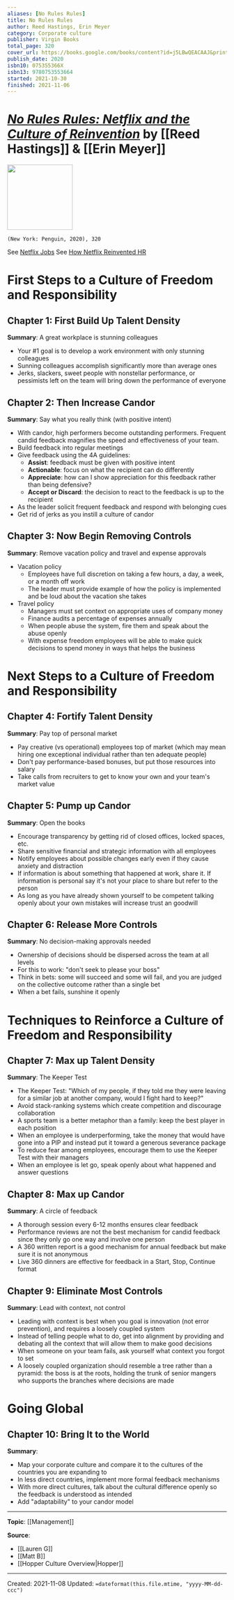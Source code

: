 ```yaml
---
aliases: [No Rules Rules]
title: No Rules Rules
author: Reed Hastings, Erin Meyer
category: Corporate culture
publisher: Virgin Books
total_page: 320
cover_url: https://books.google.com/books/content?id=j5LBwQEACAAJ&printsec=frontcover&img=1&zoom=1&source=gbs_api
publish_date: 2020
isbn10: 075355366X
isbn13: 9780753553664
started: 2021-10-30
finished: 2021-11-06
---
```

# [*No Rules Rules: Netflix and the Culture of Reinvention*](https://www.penguinrandomhouse.com/books/606529/no-rules-rules-by-reed-hastings-and-erin-meyer/) by [[Reed Hastings]] & [[Erin Meyer]]

<img src="https://images3.penguinrandomhouse.com/cover/9781984877864" width=150>

`(New York: Penguin, 2020), 320`

See [Netflix Jobs](https://jobs.netflix.com/culture)
See [How Netflix Reinvented HR](https://hbr.org/2014/01/how-netflix-reinvented-hr#)


# First Steps to a Culture of Freedom and Responsibility

## Chapter 1: First Build Up Talent Density
**Summary**: A great workplace is stunning colleagues
- Your #1 goal is to develop a work environment with only stunning colleagues
- Sunning colleagues accomplish significantly more than average ones
- Jerks, slackers, sweet people with nonstellar performance, or pessimists left on the team will bring down the performance of everyone


## Chapter 2: Then Increase Candor
**Summary**: Say what you really think (with positive intent)
- With candor, high performers become outstanding performers. Frequent candid feedback magnifies the speed and effectiveness of your team.
- Build feedback into regular meetings
- Give feedback using the 4A guidelines:
	- **Assist**: feedback must be given with positive intent
	- **Actionable**: focus on what the recipient can do differently
	- **Appreciate**: how can I show appreciation for this feedback rather than being defensive?
	- **Accept or Discard**: the decision to react to the feedback is up to the recipient
- As the leader solicit frequent feedback and respond with belonging cues
- Get rid of jerks as you instill a culture of candor


## Chapter 3: Now Begin Removing Controls
**Summary**: Remove vacation policy and travel and expense approvals
- Vacation policy
	- Employees have full discretion on taking a few hours, a day, a week, or a month off work
	- The leader must provide example of how the policy is implemented and be loud about the vacation she takes
- Travel policy
	- Managers must set context on appropriate uses of company money
	- Finance audits a percentage of expenses annually
	- When people abuse the system, fire them and speak about the abuse openly
	- With expense freedom employees will be able to make quick decisions to spend money in ways that helps the business

# Next Steps to a Culture of Freedom and Responsibility

## Chapter 4: Fortify Talent Density
**Summary**: Pay top of personal market
- Pay creative (vs operational) employees top of market (which may mean hiring one exceptional individual rather than ten adequate people)
- Don't pay performance-based bonuses, but put those resources into salary
- Take calls from recruiters to get to know your own and your team's market value


## Chapter 5: Pump up Candor
**Summary**: Open the books
- Encourage transparency by getting rid of closed offices, locked spaces, etc.
- Share sensitive financial and strategic information with all employees
- Notify employees about possible changes early even if they cause anxiety and distraction
- If information is about something that happened at work, share it. If information is personal say it's not your place to share but refer to the person
- As long as you have already shown yourself to be competent talking openly about your own mistakes will increase trust an goodwill


## Chapter 6: Release More Controls
**Summary**: No decision-making approvals needed
- Ownership of decisions should be dispersed across the team at all levels
- For this to work: "don't seek to please your boss"
- Think in bets: some will succeed and some will fail, and you are judged on the collective outcome rather than a single bet
- When a bet fails, sunshine it openly

# Techniques to Reinforce a Culture of Freedom and Responsibility

## Chapter 7: Max up Talent Density
**Summary**: The Keeper Test
- The Keeper Test: "Which of my people, if they told me they were leaving for a similar job at another company, would I fight hard to keep?"
- Avoid stack-ranking systems which create competition and discourage collaboration
- A sports team is a better metaphor than a family: keep the best player in each position
- When an employee is underperforming, take the money that would have gone into a PIP and instead put it toward a generous severance package
- To reduce fear among employees, encourage them to use the Keeper Test with their managers
- When an employee is let go, speak openly about what happened and answer questions


## Chapter 8: Max up Candor
**Summary**: A circle of feedback
- A thorough session every 6-12 months ensures clear feedback
- Performance reviews are not the best mechanism for candid feedback since they only go one way and involve one person
- A 360 written report is a good mechanism for annual feedback but make sure it is not anonymous
- Live 360 dinners are effective for feedback in a Start, Stop, Continue format


## Chapter 9: Eliminate Most Controls
**Summary**:  Lead with context, not control
- Leading with context is best when you goal is innovation (not error prevention), and requires a loosely coupled system
- Instead of telling people what to do, get into alignment by providing and debating all the context that will allow them to make good decisions
- When someone on your team fails, ask yourself what context you forgot to set
- A loosely coupled organization should resemble a tree rather than a pyramid: the boss is at the roots, holding the trunk of senior mangers who supports the branches where decisions are made	


# Going Global
## Chapter 10: Bring It to the World
**Summary**: 
- Map your corporate culture and compare it to the cultures of the countries you are expanding to
- In less direct countries, implement more formal feedback mechanisms
- With more direct cultures, talk about the cultural difference openly so the feedback is understood as intended
- Add "adaptability" to your candor model

--- 
**Topic**: [[Management]]

**Source**: 
- [[Lauren G]] 
- [[Matt B]]
- [[Hopper Culture Overview|Hopper]]

---
Created: 2021-11-08
Updated: `=dateformat(this.file.mtime, "yyyy-MM-dd-ccc")`

